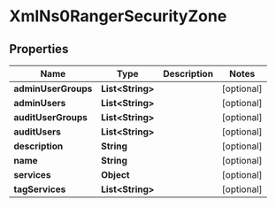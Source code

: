 
# XmlNs0RangerSecurityZone

## Properties
Name | Type | Description | Notes
------------ | ------------- | ------------- | -------------
**adminUserGroups** | **List&lt;String&gt;** |  |  [optional]
**adminUsers** | **List&lt;String&gt;** |  |  [optional]
**auditUserGroups** | **List&lt;String&gt;** |  |  [optional]
**auditUsers** | **List&lt;String&gt;** |  |  [optional]
**description** | **String** |  |  [optional]
**name** | **String** |  |  [optional]
**services** | **Object** |  |  [optional]
**tagServices** | **List&lt;String&gt;** |  |  [optional]



